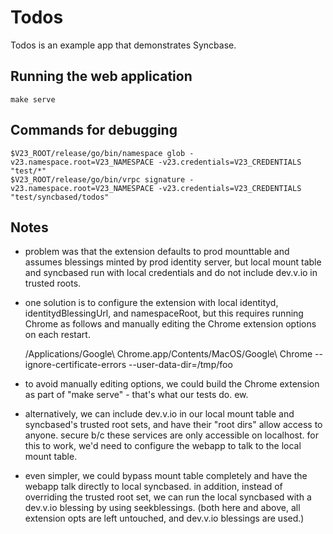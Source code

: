 # Todos

Todos is an example app that demonstrates Syncbase.

## Running the web application

    make serve

## Commands for debugging

    $V23_ROOT/release/go/bin/namespace glob -v23.namespace.root=V23_NAMESPACE -v23.credentials=V23_CREDENTIALS "test/*"
    $V23_ROOT/release/go/bin/vrpc signature -v23.namespace.root=V23_NAMESPACE -v23.credentials=V23_CREDENTIALS "test/syncbased/todos"

## Notes

- problem was that the extension defaults to prod mounttable and assumes
  blessings minted by prod identity server, but local mount table and syncbased
  run with local credentials and do not include dev.v.io in trusted roots.

- one solution is to configure the extension with local identityd,
  identitydBlessingUrl, and namespaceRoot, but this requires running Chrome as
  follows and manually editing the Chrome extension options on each restart.

  /Applications/Google\ Chrome.app/Contents/MacOS/Google\ Chrome --ignore-certificate-errors --user-data-dir=/tmp/foo

- to avoid manually editing options, we could build the Chrome extension as part
  of "make serve" - that's what our tests do. ew.

- alternatively, we can include dev.v.io in our local mount table and
  syncbased's trusted root sets, and have their "root dirs" allow access to
  anyone. secure b/c these services are only accessible on localhost. for this
  to work, we'd need to configure the webapp to talk to the local mount table.

- even simpler, we could bypass mount table completely and have the webapp talk
  directly to local syncbased. in addition, instead of overriding the trusted
  root set, we can run the local syncbased with a dev.v.io blessing by using
  seekblessings. (both here and above, all extension opts are left untouched,
  and dev.v.io blessings are used.)
